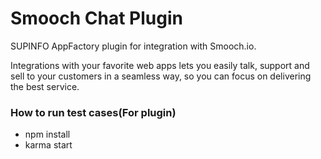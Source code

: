 # Smooch Chat Plugin 

SUPINFO AppFactory plugin for integration with Smooch.io.

Integrations with your favorite web apps lets you easily talk, support and sell to your customers in a seamless way, so you can focus on delivering the best service.

### How to run test cases(For plugin)
- npm install
- karma start
